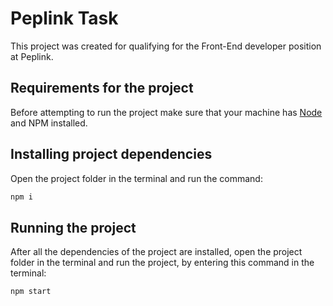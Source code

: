 # Peplink Task

This project was created for qualifying for the Front-End developer position at Peplink.

## Requirements for the project

Before attempting to run the project make sure that your machine has [Node](https://nodejs.org/en/download/prebuilt-installer) and NPM installed.

## Installing project dependencies

Open the project folder in the terminal and run the command:
```sh
npm i
```

## Running the project 

After all the dependencies of the project are installed, open the project folder in the terminal and run the project, by entering this command in the terminal:
```sh
npm start
```